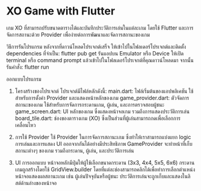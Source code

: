 # XO Game with Flutter
เกม XO ที่สามารถปรับขนาดตารางได้และบันทึกประวัติการเล่นในแต่ละเกม โดยใช้ Flutter และการจัดการสถานะด้วย Provider เพื่อง่ายต่อการพัฒนาและจัดการสถานะของเกม

วิธีการรันโปรแกรม
หลังจากที่ดาวน์โหลดโปรเจกต์เสร็จ ให้เข้าไปในโฟลเดอร์โปรเจกต์และติดตั้ง dependencies ที่จำเป็น: flutter pub get
รันแอปบน Emulator หรือ Device ให้เปิด terminal หรือ command prompt แล้วเข้าไปในโฟลเดอร์โปรเจกต์ที่คุณดาวน์โหลดมา จากนั้นรันคำสั่ง: flutter run

ออกแบบโปรแกรม
1. โครงสร้างของโปรเจกต์
โปรเจกต์มีไฟล์หลักดังนี้:
main.dart: ไฟล์เริ่มต้นของแอปพลิเคชัน ใช้สำหรับการตั้งค่า Provider และแสดงหน้าหลักของเกม
game_provider.dart: ตัวจัดการสถานะของเกม ใช้สำหรับการจัดการกระดานเกม, ผู้เล่น, และการตรวจสอบผู้ชนะ
game_screen.dart: UI หลักของเกม ซึ่งแสดงหน้าจอเกม รวมถึงการแสดงประวัติการเล่น
board_tile.dart: ช่องของตารางเกม (XO) ซึ่งเป็นส่วนที่ผู้เล่นสามารถกดเพื่อเลือกการเคลื่อนไหว

2. การใช้ Provider
ใช้ Provider ในการจัดการสถานะเกม ซึ่งทำให้เราสามารถแบ่งแยก logic การเล่นและการแสดง UI ออกจากกันได้อย่างมีประสิทธิภาพ
GameProvider จะทำหน้าที่เก็บสถานะต่างๆ ของเกม รวมถึงกระดาน, ผู้เล่น, และประวัติการเล่น

3. UI การออกแบบ
หน้าจอหลักมีปุ่มให้ผู้ใช้เลือกขนาดกระดาน (3x3, 4x4, 5x5, 6x6)
กระดานเกมถูกสร้างโดยใช้ GridView.builder โดยที่แต่ละช่องสามารถคลิกได้เพื่อทำการเลือกตำแหน่ง
หน้าจอแสดงผลสถานะเกม เช่น ผู้เล่นปัจจุบันหรือผู้ชนะ
ประวัติการเล่นจะถูกเก็บและแสดงในลิสต์ด้านล่างของหน้าจอ

